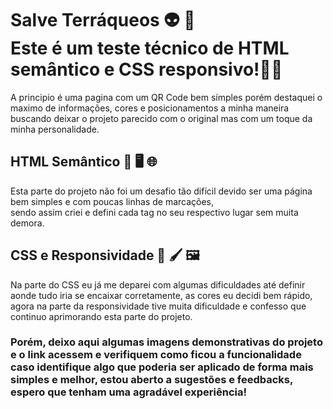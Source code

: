 
# Salve Terráqueos &#x1F47D; &#x1F596; <br> Este é um teste técnico de HTML semântico e CSS responsivo!&#x1F468;&#x200D;&#x1F4BB;
A principio é uma pagina com um QR Code bem símples porém destaquei o maximo de informações, cores e posicionamentos a minha maneira buscando deixar o projeto parecido com o original
mas com um toque da minha personalidade.<br>
## HTML Semântico &#x1F4DD; &#x1F5A5; &#x1F310; <br>
Esta parte do projeto não foi um desafio tão difícil devido ser uma página bem simples e com poucas linhas de marcações,<br> sendo assim criei e defini cada tag no seu respectivo lugar sem muita demora.<br>
## CSS e Responsividade &#x1F3A8; &#x1F58C; &#x1F5BC;
Na parte do CSS eu já me deparei com algumas dificuldades até definir aonde tudo iria se encaixar corretamente, as cores eu decidi bem rápido, 
agora na parte da responsividade tive muita dificuldade e confesso que continuo aprimorando esta parte do projeto.
### Porém, deixo aqui algumas imagens demonstrativas do projeto e o link acessem e verifiquem como ficou a funcionalidade caso identifique algo que poderia ser aplicado de forma mais simples e melhor, estou aberto a sugestões e feedbacks, espero que tenham uma agradável experiência!
